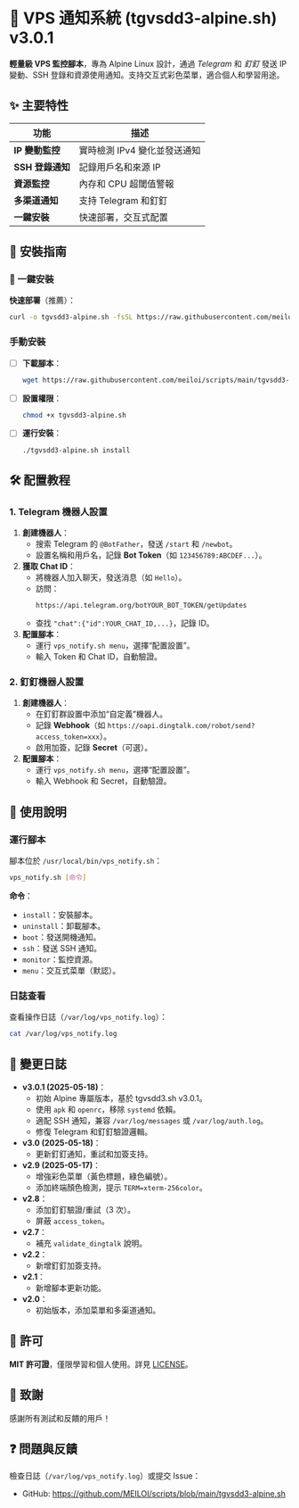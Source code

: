 # 📢 VPS 通知系統 (tgvsdd3-alpine.sh) v3.0.1

**輕量級 VPS 監控腳本**，專為 Alpine Linux 設計，通過 *Telegram* 和 *釘釘* 發送 IP 變動、SSH 登錄和資源使用通知。支持交互式彩色菜單，適合個人和學習用途。

## ✨ 主要特性

| 功能 | 描述 |
| --- | --- |
| **IP 變動監控** | 實時檢測 IPv4 變化並發送通知 |
| **SSH 登錄通知** | 記錄用戶名和來源 IP |
| **資源監控** | 內存和 CPU 超閾值警報 |
| **多渠道通知** | 支持 Telegram 和釘釘 |
| **一鍵安裝** | 快速部署，交互式配置 |

## 🔧 安裝指南

### 🚀 一鍵安裝

**快速部署**（推薦）：

```bash
curl -o tgvsdd3-alpine.sh -fsSL https://raw.githubusercontent.com/meiloi/scripts/main/tgvsdd3-alpine.sh && chmod +x tgvsdd3-alpine.sh && ./tgvsdd3-alpine.sh
```

### 手動安裝

- [ ] **下載腳本**：
  ```bash
  wget https://raw.githubusercontent.com/meiloi/scripts/main/tgvsdd3-alpine.sh -O tgvsdd3-alpine.sh
  ```
- [ ] **設置權限**：
  ```bash
  chmod +x tgvsdd3-alpine.sh
  ```
- [ ] **運行安裝**：
  ```bash
  ./tgvsdd3-alpine.sh install
  ```

## 🛠️ 配置教程

### 1. Telegram 機器人設置
1. **創建機器人**：
   - 搜索 Telegram 的 `@BotFather`，發送 `/start` 和 `/newbot`。
   - 設置名稱和用戶名，記錄 **Bot Token**（如 `123456789:ABCDEF...`）。
2. **獲取 Chat ID**：
   - 將機器人加入聊天，發送消息（如 `Hello`）。
   - 訪問：
     ```
     https://api.telegram.org/botYOUR_BOT_TOKEN/getUpdates
     ```
   - 查找 `"chat":{"id":YOUR_CHAT_ID,...}`，記錄 ID。
3. **配置腳本**：
   - 運行 `vps_notify.sh menu`，選擇“配置設置”。
   - 輸入 Token 和 Chat ID，自動驗證。

### 2. 釘釘機器人設置
1. **創建機器人**：
   - 在釘釘群設置中添加“自定義”機器人。
   - 記錄 **Webhook**（如 `https://oapi.dingtalk.com/robot/send?access_token=xxx`）。
   - 啟用加簽，記錄 **Secret**（可選）。
2. **配置腳本**：
   - 運行 `vps_notify.sh menu`，選擇“配置設置”。
   - 輸入 Webhook 和 Secret，自動驗證。

## 📖 使用說明

### 運行腳本
腳本位於 `/usr/local/bin/vps_notify.sh`：
```bash
vps_notify.sh [命令]
```

**命令**：
- `install`：安裝腳本。
- `uninstall`：卸載腳本。
- `boot`：發送開機通知。
- `ssh`：發送 SSH 通知。
- `monitor`：監控資源。
- `menu`：交互式菜單（默認）。

### 日誌查看
查看操作日誌（`/var/log/vps_notify.log`）：
```bash
cat /var/log/vps_notify.log
```

## 📜 變更日誌
- **v3.0.1 (2025-05-18)**：
  - 初始 Alpine 專屬版本，基於 tgvsdd3.sh v3.0.1。
  - 使用 `apk` 和 `openrc`，移除 `systemd` 依賴。
  - 適配 SSH 通知，兼容 `/var/log/messages` 或 `/var/log/auth.log`。
  - 修復 Telegram 和釘釘驗證邏輯。
- **v3.0 (2025-05-18)**：
  - 更新釘釘通知，重試和加簽支持。
- **v2.9 (2025-05-17)**：
  - 增強彩色菜單（黃色標題，綠色編號）。
  - 添加終端顏色檢測，提示 `TERM=xterm-256color`。
- **v2.8**：
  - 添加釘釘驗證/重試（3 次）。
  - 屏蔽 `access_token`。
- **v2.7**：
  - 補充 `validate_dingtalk` 說明。
- **v2.2**：
  - 新增釘釘加簽支持。
- **v2.1**：
  - 新增腳本更新功能。
- **v2.0**：
  - 初始版本，添加菜單和多渠道通知。

## 📄 許可
**MIT 許可證**，僅限學習和個人使用。詳見 [LICENSE](LICENSE)。

## 🙏 致謝
感謝所有測試和反饋的用戶！

## ❓ 問題與反饋
檢查日誌（`/var/log/vps_notify.log`）或提交 Issue：
- GitHub: https://github.com/MEILOI/scripts/blob/main/tgvsdd3-alpine.sh